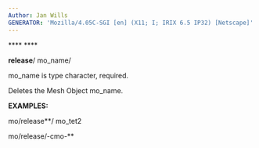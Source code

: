 ```yaml
---
Author: Jan Wills
GENERATOR: 'Mozilla/4.05C-SGI [en] (X11; I; IRIX 6.5 IP32) [Netscape]'
---
```


 **** ****

 **release**/ mo\_name/

  mo\_name is type character, required.

  Deletes the Mesh Object mo\_name.

 **EXAMPLES:**

  mo/release**/ mo\_tet2

  mo/release/-cmo-**
